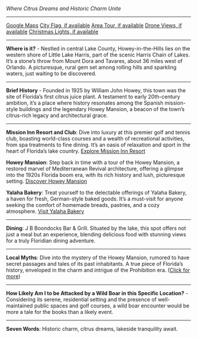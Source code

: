 *Where Citrus Dreams and Historic Charm Unite*

---

[Google Maps](https://www.google.com/maps/place/Howey+In+The+Hills,+FL/data=!3m1!1e3)
[City Flag, if available](https://www.google.com/search?tbm=isch&q=Howey+In+The+Hills+FL+Flag+Picture)
[Area Tour, if available](https://www.youtube.com/results?search_query=Howey+In+The+Hills+FL+4k+tour)
[Drone Views, if available](https://www.youtube.com/results?search_query=Howey+In+The+Hills+FL+4k+drone)
[Christmas Lights, if available](https://www.youtube.com/results?search_query=Howey+In+The+Hills+FL+christmas+lights)

---

**Where is it?** - Nestled in central Lake County, Howey-in-the-Hills lies on the western shore of Little Lake Harris, part of the scenic Harris Chain of Lakes. It’s a stone’s throw from Mount Dora and Tavares, about 36 miles west of Orlando. A picturesque, rural gem set among rolling hills and sparkling waters, just waiting to be discovered.

---

**Brief History** - Founded in 1925 by William John Howey, this town was the site of Florida’s first citrus juice plant. A testament to early 20th-century ambition, it’s a place where history resonates among the Spanish mission-style buildings and the legendary Howey Mansion, a beacon of the town’s citrus-rich legacy and architectural grace.

---

**Mission Inn Resort and Club**: Dive into luxury at this premier golf and tennis club, boasting world-class courses and a wealth of recreational activities, from spa treatments to fine dining. It’s an oasis of relaxation and sport in the heart of Florida’s lake country.
[Explore Mission Inn Resort](https://www.youtube.com/results?search_query=Howey+In+The+Hills+FL+Mission+Inn+Resort)

**Howey Mansion**: Step back in time with a tour of the Howey Mansion, a restored marvel of Mediterranean Revival architecture, offering a glimpse into the 1920s Florida boom era, with its rich history and lush, picturesque setting.
[Discover Howey Mansion](https://www.youtube.com/results?search_query=Howey+In+The+Hills+FL+Howey+Mansion)

**Yalaha Bakery**: Treat yourself to the delectable offerings of Yalaha Bakery, a haven for fresh, German-style baked goods. It’s a must-visit for anyone seeking the comfort of homemade breads, pastries, and a cozy atmosphere.
[Visit Yalaha Bakery](https://www.youtube.com/results?search_query=Howey+In+The+Hills+FL+Yalaha+Bakery)

---

**Dining**: J B Boondocks Bar & Grill. Situated by the lake, this spot offers not just a meal but an experience, blending delicious food with stunning views for a truly Floridian dining adventure.

---

**Local Myths**: Dive into the mystery of the Howey Mansion, rumored to have secret passages and tales of its past inhabitants. A true piece of Florida’s history, enveloped in the charm and intrigue of the Prohibition era. ([Click for more](https://www.google.com/search?q=Howey+In+The+Hills+FL+Howey+Mansion+secrets))

---

**How Likely Am I to be Attacked by a Wild Boar in this Specific Location?** - Considering its serene, residential setting and the presence of well-maintained public spaces and golf courses, a wild boar encounter would be more a tale for the books than a likely event.

---

**Seven Words**: Historic charm, citrus dreams, lakeside tranquility await.